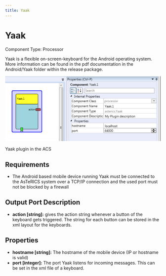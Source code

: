 ```yaml
---
title: Yaak
---
```


# Yaak

Component Type: Processor

Yaak is a flexible on-screen-keyboard for the Android operating system. More information can be found in the pdf documentation in the Android/Yaak folder within the release package.

![Yaak plugin in the ACS](./img/yaak.png "Yaak plugin in the ACS")

Yaak plugin in the ACS

## Requirements

*   The Android based mobile device running Yaak must be connected to the AsTeRICS system over a TCP/IP connection and the used port must not be blocked by a firewall

## Output Port Description

*   **action \[string\]:** gives the action string whenever a button of the keyboard gets triggered. The string for each button can be stored in the xml layout for the keyboards.

## Properties

*   **hostname \[string\]:** The hostname of the mobile device (IP or hostname is valid)
*   **port \[integer\]:** The port Yaak listens for incoming messages. This can be set in the xml file of a keyboard.